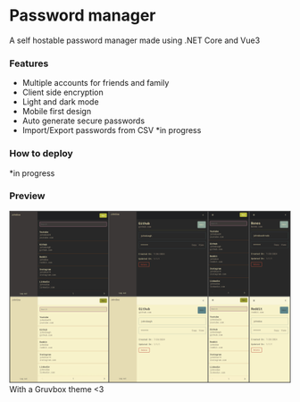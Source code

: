 # Password manager
A self hostable password manager made using .NET Core and Vue3
### Features
- Multiple accounts for friends and family
- Client side encryption
- Light and dark mode
- Mobile first design
- Auto generate secure passwords
- Import/Export passwords from CSV *in progress
### How to deploy
*in progress
### Preview
![image info](./PasswordManagerShowcase.jpg)
With a Gruvbox theme <3